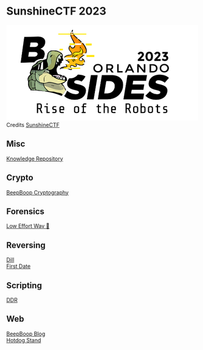 # SunshineCTF 2023

![sdfsdf](logo.png)
Credits [SunshineCTF](https://2023.sunshinectf.org/)

## Misc

[Knowledge Repository](misc/knowledge_repository/README.md)

## Crypto

[BeepBoop Cryptography](crypto/beepboop/README.md)

## Forensics

[Low Effort Wav 🌊](forensics/low_effort_wave/README.md)

## Reversing

[Dill](rev/dill/README.md)\
[First Date](rev/first_date/README.md)

## Scripting

[DDR](scripting/ddr/README.md)

## Web

[BeepBoop Blog](web/beep_boop/README.md)\
[Hotdog Stand](web/hotdog_stand/README.md)